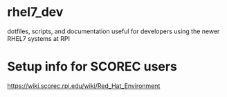 # rhel7_dev
dotfiles, scripts, and documentation useful for developers using the newer RHEL7 systems at RPI

# Setup info for SCOREC users
https://wiki.scorec.rpi.edu/wiki/Red_Hat_Environment
